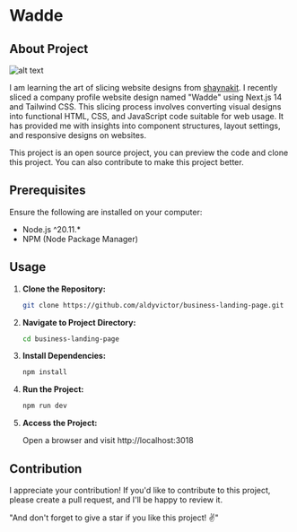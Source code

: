 # Wadde

## About Project

![alt text](https://api-personal-website.000webhostapp.com/images/projects/wadde-thumb.webp)

I am learning the art of slicing website designs from [shaynakit](https://shaynakit.com/landing). I recently sliced a company profile website design named "Wadde" using Next.js 14 and Tailwind CSS. This slicing process involves converting visual designs into functional HTML, CSS, and JavaScript code suitable for web usage. It has provided me with insights into component structures, layout settings, and responsive designs on websites.

This project is an open source project, you can preview the code and clone this project. You can also contribute to make this project better.

## Prerequisites

Ensure the following are installed on your computer:

- Node.js ^20.11.*
- NPM (Node Package Manager)

## Usage

1. **Clone the Repository:**
   
   ```bash
   git clone https://github.com/aldyvictor/business-landing-page.git

2. **Navigate to Project Directory:**

   ```bash
   cd business-landing-page

3. **Install Dependencies:**

   ```bash
   npm install

4. **Run the Project:**

   ```bash
   npm run dev

5. **Access the Project:**

   Open a browser and visit http://localhost:3018

## Contribution

I appreciate your contribution! If you'd like to contribute to this project, please create a pull request, and I'll be happy to review it.

"And don't forget to give a star if you like this project! ✌️"
